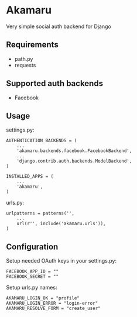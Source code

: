 Akamaru
==================
Very simple social auth backend for Django 

Requirements
------------------
- path.py
- requests

Supported auth backends
------------------
- Facebook

Usage
------------------
settings.py:

    AUTHENTICATION_BACKENDS = (
        ...
        'akamaru.backends.facebook.FacebookBackend',
        ...
        'django.contrib.auth.backends.ModelBackend',
    )

    INSTALLED_APPS = (
        ...
        'akamaru',
    )

urls.py:

    urlpatterns = patterns('',
        ...
        url(r'', include('akamaru.urls')),
    )

Configuration
------------------
Setup needed OAuth keys in your settings.py:

    FACEBOOK_APP_ID = ""
    FACEBOOK_SECRET = ""

Setup urls.py names:

    AKAMARU_LOGIN_OK = "profile"
    AKAMARU_LOGIN_ERROR = "login-error"
    AKAMARU_RESOLVE_FORM = "create_user"